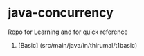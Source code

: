 # java-concurrency

Repo for Learning and for quick reference

1.  [Basic] (src/main/java/in/thirumal/t1basic)
